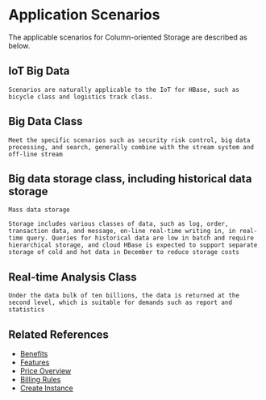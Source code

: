 # Application Scenarios

The applicable scenarios for Column-oriented Storage are described as below.
 
## IoT Big Data
	Scenarios are naturally applicable to the IoT for HBase, such as bicycle class and logistics track class.

 
## Big Data Class

	Meet the specific scenarios such as security risk control, big data processing, and search, generally combine with the stream system and off-line stream



## Big data storage class, including historical data storage
	Mass data storage

	Storage includes various classes of data, such as log, order, transaction data, and message, on-line real-time writing in, in real-time query. Queries for historical data are low in batch and require hierarchical storage, and cloud HBase is expected to support separate storage of cold and hot data in December to reduce storage costs

## Real-time Analysis Class 

	Under the data bulk of ten billions, the data is returned at the second level, which is suitable for demands such as report and statistics


## Related References

- [Benefits](../Introduction/Benefits.md)
- [Features](../Introduction/Features.md)
- [Price Overview](../Pricing/Price-Overview.md)
- [Billing Rules](../Pricing/Billing-Rules.md)
- [Create Instance](../Getting-Started/Create-Instance.md)
